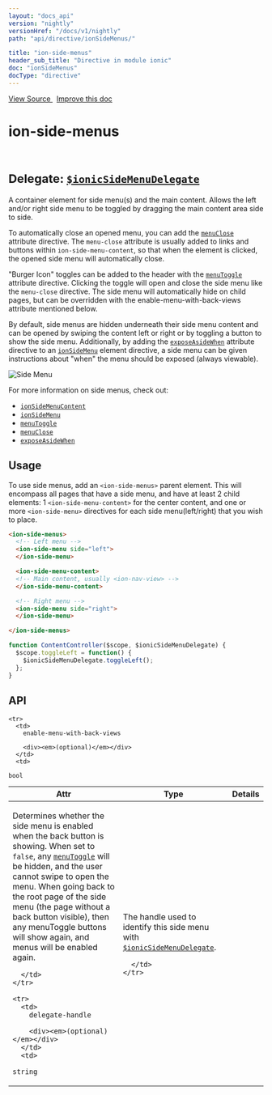 ```yaml
---
layout: "docs_api"
version: "nightly"
versionHref: "/docs/v1/nightly"
path: "api/directive/ionSideMenus/"

title: "ion-side-menus"
header_sub_title: "Directive in module ionic"
doc: "ionSideMenus"
docType: "directive"
---
```


<div class="improve-docs">
<a href='https://github.com/ionic-team/ionic-v1/blob/master/js/angular/directive/sideMenus.js#L3'>
View Source
</a>
&nbsp;
<a href='http://github.com/ionic-team/ionic/edit/1.x/js/angular/directive/sideMenus.js#L3'>
Improve this doc
</a>
</div>




<h1 class="api-title">

ion-side-menus



<br/>
<small>
Delegate: <a href="/docs/v1/nightly/api/service/$ionicSideMenuDelegate/"><code>$ionicSideMenuDelegate</code></a>
</small>

</h1>





A container element for side menu(s) and the main content. Allows the left and/or right side menu
to be toggled by dragging the main content area side to side.

To automatically close an opened menu, you can add the <a href="/docs/v1/nightly/api/directive/menuClose/"><code>menuClose</code></a> attribute
directive. The `menu-close` attribute is usually added to links and buttons within
`ion-side-menu-content`, so that when the element is clicked, the opened side menu will
automatically close.

"Burger Icon" toggles can be added to the header with the <a href="/docs/v1/nightly/api/directive/menuToggle/"><code>menuToggle</code></a>
attribute directive. Clicking the toggle will open and close the side menu like the `menu-close`
directive. The side menu will automatically hide on child pages, but can be overridden with the
enable-menu-with-back-views attribute mentioned below.

By default, side menus are hidden underneath their side menu content and can be opened by swiping
the content left or right or by toggling a button to show the side menu. Additionally, by adding the
<a href="/docs/v1/nightly/api/directive/exposeAsideWhen/"><code>exposeAsideWhen</code></a> attribute directive to an
<a href="/docs/v1/nightly/api/directive/ionSideMenu/"><code>ionSideMenu</code></a> element directive, a side menu can be given instructions about
"when" the menu should be exposed (always viewable).

![Side Menu](https://ionicframework.com.s3.amazonaws.com/docs/controllers/sidemenu.gif)

For more information on side menus, check out:

- <a href="/docs/v1/nightly/api/directive/ionSideMenuContent/"><code>ionSideMenuContent</code></a>
- <a href="/docs/v1/nightly/api/directive/ionSideMenu/"><code>ionSideMenu</code></a>
- <a href="/docs/v1/nightly/api/directive/menuToggle/"><code>menuToggle</code></a>
- <a href="/docs/v1/nightly/api/directive/menuClose/"><code>menuClose</code></a>
- <a href="/docs/v1/nightly/api/directive/exposeAsideWhen/"><code>exposeAsideWhen</code></a>









<h2 id="usage">Usage</h2>

To use side menus, add an `<ion-side-menus>` parent element. This will encompass all pages that have a
side menu, and have at least 2 child elements: 1 `<ion-side-menu-content>` for the center content,
and one or more `<ion-side-menu>` directives for each side menu(left/right) that you wish to place.

```html
<ion-side-menus>
  <!-- Left menu -->
  <ion-side-menu side="left">
  </ion-side-menu>

  <ion-side-menu-content>
  <!-- Main content, usually <ion-nav-view> -->
  </ion-side-menu-content>

  <!-- Right menu -->
  <ion-side-menu side="right">
  </ion-side-menu>

</ion-side-menus>
```
```js
function ContentController($scope, $ionicSideMenuDelegate) {
  $scope.toggleLeft = function() {
    $ionicSideMenuDelegate.toggleLeft();
  };
}
```


<h2 id="api" style="clear:both;">API</h2>

<table class="table" style="margin:0;">
  <thead>
    <tr>
      <th>Attr</th>
      <th>Type</th>
      <th>Details</th>
    </tr>
  </thead>
  <tbody>
    
    <tr>
      <td>
        enable-menu-with-back-views
        
        <div><em>(optional)</em></div>
      </td>
      <td>
        
  <code>bool</code>
      </td>
      <td>
        <p>Determines whether the side menu is enabled when the
back button is showing. When set to <code>false</code>, any <a href="/docs/v1/nightly/api/directive/menuToggle/"><code>menuToggle</code></a> will be hidden,
and the user cannot swipe to open the menu. When going back to the root page of the side menu (the
page without a back button visible), then any menuToggle buttons will show again, and menus will be
enabled again.</p>

        
      </td>
    </tr>
    
    <tr>
      <td>
        delegate-handle
        
        <div><em>(optional)</em></div>
      </td>
      <td>
        
  <code>string</code>
      </td>
      <td>
        <p>The handle used to identify this side menu
with <a href="/docs/v1/nightly/api/service/$ionicSideMenuDelegate/"><code>$ionicSideMenuDelegate</code></a>.</p>

        
      </td>
    </tr>
    
  </tbody>
</table>









